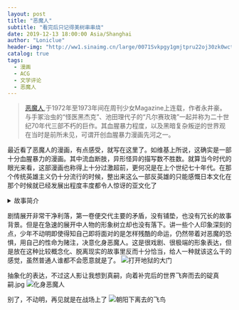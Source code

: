 ```yaml
---
layout: post
title: "恶魔人"
subtitle: "看完后只记得美树串串烧"
date: 2019-12-13 18:00:00 Asia/Shanghai
author: "Loniclue"
header-img: "http://ww1.sinaimg.cn/large/0071Svkpgy1gmjtpru22oj30zk0wctn8.jpg"
catalog: true
tags: 
  - 漫画
  - ACG
  - 文学评论
  - 恶魔人
---
```


>  [恶魔人](https://zh.wikipedia.org/wiki/%E6%83%A1%E9%AD%94%E4%BA%BA),于1972年至1973年间在周刊少女Magazine上连载，作者永井豪。与手冢治虫的“怪医黑杰克”、池田理代子的“凡尔赛玫瑰”一起并称为二十世纪70年代三部不朽的巨作。其血腥暴力程度，以及黑暗复杂叛逆的世界观在当时是前所未见，可谓开创血腥暴力漫画先河之一。

最近看了恶魔人的漫画，有点感受，就写在这里了。如维基上所说，这确实是一部十分血腥暴力的漫画。其中流血断肢，异形怪异的描写数不胜数。就算当今时代的眼光来看，这部漫画也称得上十分过激超前，更何况是在上个世纪七十年代。在那个传统英雄主义仍十分流行的时候，整出来这么一部反英雄的只能感慨日本文化在那个时候就已经发展出程度丰度都令人惊讶的亚文化了
<details>
<summary><a herf=https://zh.wikipedia.org/wiki/%E6%83%A1%E9%AD%94%E4%BA%BA#%E6%95%85%E4%BA%8B%E7%B0%A1%E4%BB%8B>故事简介</a></summary>
<blockquote>不动明因为父亲在海外工作所以寄宿在父亲的好友牧村家，和牧村家的女儿美树就读于同一所名门学院，有一天不动被他的好友飞鸟了告知了地球的原住民“恶魔”的存在以及恶魔族将会苏醒，并说只有心地善良而坚强的年轻人能与恶魔合体而不被其侵蚀意志成为恶魔人。最后不动在危急的情况下答应并跟恶魔的勇者－－安蒙合体，成为了拥有恶魔的能力和人类的心的恶魔人。

虽然恶魔族派出多个刺客想杀死不动但都失败，于是他们转而利用人类的弱点－－恐惧，开始了无差别合体的动乱战术，引使人们变得疑神疑鬼、互相猜疑，也让一个接一个生命死掉。不动为了制止这种现象单枪匹马向无数的恶魔进攻，但是因为恶魔族数量太多而倒下，但大魔神撒旦却要恶魔们“救活恶魔人”，才让不动活下来。

不动领悟到光靠一个人的力量是赢不了，但多亏了无差别合体，诞生了许多和明一样的恶魔人，让不动开始了组建恶魔人军团的工作。而人类为了活下去，开始研究恶魔。生物学家将“恶魔的原型就是对现代生活有不满的人”这个错误的结论公布于世，所以人类以狩猎恶魔的名义下建立了“恶魔特搜队”将“危险人物”逮捕进行拷问或杀害。而飞鸟因为事件的发展和自己的预料太过相似回到自己的家中，却发现其实名叫飞鸟了的少年已经死了。混乱的飞鸟面前出现了珍妮等恶魔族，让他想起自己就是恶魔的支配者－－撒旦，其后出现在不动的面前，邀请对方一起生活在恶魔的时代。

那个时候，不动变成恶魔姿态的画面被飞鸟用电视告诉了全国人，不动被牧村一家放走了，但牧村一家却惨遭镇上的居民杀害。对人类的愤怒和悲伤的不动决定与飞鸟一战。20年过去，人类已经灭亡了，在此后恶魔人军团和恶魔军团开始了大战。在战斗结束的时候，不动失去了下半身，而撒旦含泪向他谢罪。

原来地球曾经是由恶魔支配，但神却因恶魔的丑陋打算把地球毁掉，反对这项计划的撒旦与恶魔共同战斗并取得了胜利，为了迎战开始了长眠。但当恶魔族醒来后发现地球被人类支配着，撒旦无法原谅玷污了美丽地球的人类。但是，到最后撒旦发现自己对人类做的事和以前神对恶魔做的事是一样的</blockqoute>
</details>

剧情展开非常干净利落，第一卷便交代主要的矛盾，没有铺垫，也没有冗长的故事背景。但是在急速的展开中人物的形象树立却也没有落下。讲一些个人印象深刻的点，少年不动明即使得知自己即将面对的是怎样残酷的命运，仍然带着对恶魔的恐惧，用自己的性命为赌注，决意化身恶魔人。这是很戏剧、很极端的形象表达，但是放在这种比较概念化、脱离现实的故事里反而十分恰当，给人一种就该这么干的感觉，虽然普通人谁都不会愿意就是了。
![打开地狱的大门](http://ww1.sinaimg.cn/mw690/0071Svkpgy1gkmulh1qo2j30m80ycx2f.jpg)

抽象化的表达，不过这人影让我想到真嗣，向着补完后的世界飞奔而去的碇真嗣.jpg
![化身恶魔人](http://ww1.sinaimg.cn/large/0071Svkply1gkp24bl62mj30m80zaabz.jpg)

别了，不动明，再见就是在战场上了
![朝阳下离去的飞鸟](http://ww1.sinaimg.cn/large/0071Svkply1gkp2e6e1y1j30m80wrn26.jpg)